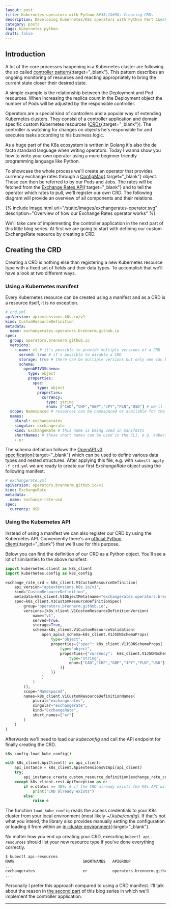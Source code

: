 ```yaml
---
layout: post
title: Kubernetes operators with Python &#35;1&#58; Creating CRDs
description: Developing Kubernetes/K8s operators with Python Part 1&#58; Creating CRDs using manifests and the Kubernetes API
category: posts
tags: kubernetes python
draft: false
---
```

## Introduction

A lot of the core processes happening in a Kubernetes cluster are following the so called [controller pattern](https://kubernetes.io/docs/concepts/architecture/controller/#controller-pattern){:target="_blank"}. This pattern describes an ongoing monitoring of resources and reacting appropriately to bring the current state closer their desired state.

A simple example is the relationship between the Deployment and Pod resources. When increasing the replica count in the Deployment object the number of Pods will be adjusted by the responsible controller.

Operators are a special kind of controllers and a popular way of extending Kubernetes clusters. They consist of a controller application and domain specific custom Kubernetes resources ([CRDs](https://kubernetes.io/docs/tasks/extend-kubernetes/custom-resources/custom-resource-definitions/){:target="_blank"}). The controller is watching for changes on objects he's responsible for and executes tasks according to his business logic.

As a huge part of the K8s ecosystem is written in Golang it's also the de facto standard language when writing operators. Today I wanna show you how to write your own operator using a more beginner friendly programming language like Python.

To showcase the whole process we'll create an operator that provides currency exchange rates through a [ConfigMap](https://kubernetes.io/docs/concepts/configuration/configmap/){:target="_blank"} object. These can then be referred to by our Pods and Jobs. The rates will be fetched from the [Exchange Rates API](https://exchangeratesapi.io/){:target="_blank"} and to tell the operator which rates to pull, we'll register our own CRD. The following diagram will provide an overview of all components and their relations.

{% include image.html url="/static/images/exchangerates-operator.svg" description="Overview of how our Exchange Rates operator works" %}

We'll take care of implementing the controller application in the next part of this little blog series. At first we are going to start with defining our custom ExchangeRate resource by creating a CRD.

## Creating the CRD

Creating a CRD is nothing else than registering a new Kubernetes resource type with a fixed set of fields and their data types. To accomplish that we'll have a look at two different ways.

### Using a Kubernetes manifest

Every Kubernetes resource can be created using a manifest and as a CRD is a resource itself, it is no exception.

```yaml
# crd.yml
apiVersion: apiextensions.k8s.io/v1
kind: CustomResourceDefinition
metadata:
  name: exchangerates.operators.brennerm.github.io
spec:
  group: operators.brennerm.github.io
  versions:
    - name: v1 # it's possible to provide multiple versions of a CRD
      served: true # it's possible to disable a CRD
      storage: true # there can be multiple versions but only one can be used to store the objects
      schema:
        openAPIV3Schema:
          type: object
          properties:
            spec:
              type: object
              properties:
                currency:
                  type: string
                  enum: ["CAD","CHF","GBP","JPY","PLN","USD"] # we'll limit the valid currencies to these
  scope: Namespaced # resources can be namespaced or available for the whole cluster
  names:
    plural: exchangerates
    singular: exchangerate
    kind: ExchangeRate # this name is being used in manifests
    shortNames: # these short names can be used in the CLI, e.g. kubectl get er
    - er
```

The schema definition follows the [OpenAPI v3 specification](https://swagger.io/docs/specification/data-models/){:target="_blank"} which can be used to define various data types and nested structures. After applying this file, e.g. with `kubectl apply -f crd.yml` we are ready to create our first _ExchangeRate_ object using the following manifest.

```yaml
# exchangerate.yml
apiVersion: operators.brennerm.github.io/v1
kind: ExchangeRate
metadata:
  name: exchange-rate-usd
spec:
  currency: USD
```

### Using the Kubernetes API

Instead of using a manifest we can also register our CRD by using the Kubernetes API. Conveniently there's an [official Python client](https://github.com/kubernetes-client/python){:target="_blank"} that we'll use for this purpose.

Below you can find the definition of our CRD as a Python object. You'll see a lot of similarities to the above manifest.

```python
import kubernetes.client as k8s_client
import kubernetes.config as k8s_config

exchange_rate_crd = k8s_client.V1CustomResourceDefinition(
    api_version="apiextensions.k8s.io/v1",
    kind="CustomResourceDefinition",
    metadata=k8s_client.V1ObjectMeta(name="exchangerates.operators.brennerm.github.io"),
    spec=k8s_client.V1CustomResourceDefinitionSpec(
        group="operators.brennerm.github.io",
        versions=[k8s_client.V1CustomResourceDefinitionVersion(
            name="v1",
            served=True,
            storage=True,
            schema=k8s_client.V1CustomResourceValidation(
                open_apiv3_schema=k8s_client.V1JSONSchemaProps(
                    type="object",
                    properties={"spec": k8s_client.V1JSONSchemaProps(
                        type="object",
                        properties={"currency":  k8s_client.V1JSONSchemaProps(
                            type="string",
                            enum=["CAD","CHF","GBP","JPY","PLN","USD"]
                        )}
                    )}
                )
            )
        )],
        scope="Namespaced",
        names=k8s_client.V1CustomResourceDefinitionNames(
            plural="exchangerates",
            singular="exchangerate",
            kind="ExchangeRate",
            short_names=["er"]
        )
    )
)
```

Afterwards we'll need to load our _kubeconfig_ and call the API endpoint for finally creating the CRD.

```python
k8s_config.load_kube_config()

with k8s_client.ApiClient() as api_client:
    api_instance = k8s_client.ApiextensionsV1Api(api_client)
    try:
        api_instance.create_custom_resource_definition(exchange_rate_crd)
    except k8s_client.rest.ApiException as e:
        if e.status == 409: # if the CRD already exists the K8s API will respond with a 409 Conflict
            print("CRD already exists")
        else:
            raise e

```

The function `load_kube_config` reads the access credentials to your K8s cluster from your local environment (most likely _~/.kube/config_). If that's not what you intend, the library also provides manually setting the configuration or loading it from within an [in-cluster environment](https://github.com/kubernetes-client/python-base/blob/b0021104307c99bac5b2a7e353df21d864f85809/config/incluster_config.py#L112){:target="_blank"}.

No matter how you end up creating your CRD, executing `kubectl api-resources` should list your new resource type if you've done everything correctly.

```bash
$ kubectl api-resources
NAME                              SHORTNAMES   APIGROUP                       NAMESPACED   KIND
...
exchangerates                     er           operators.brennerm.github.io   true         ExchangeRate
...
```

Personally I prefer this approach compared to using a CRD manifest. I'll talk about the reason in [the second part](/posts/k8s-operators-with-python-part-2.html) of this blog series in which we'll implement the controller application.

---
